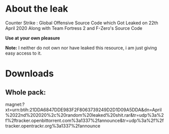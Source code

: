 # About the leak
Counter Strike : Global Offensive Source Code which Got Leaked on 22th April 2020 Along with Team Fortress 2 and F-Zero's Source Code

**Use at your own pleasure**

**Note:** I neither do not own nor have leaked this resource, i am just giving easy access to it.
# Downloads
## Whole pack:
magnet:?xt=urn:btih:21DDA6847DDE983F2F8063739249D2D1D09A5DDA&dn=April%2022nd%202020%2c%20random%20leaked%20shit.rar&tr=udp%3a%2f%2ftracker.openbittorrent.com%3a1337%2fannounce&tr=udp%3a%2f%2ftracker.opentrackr.org%3a1337%2fannounce
